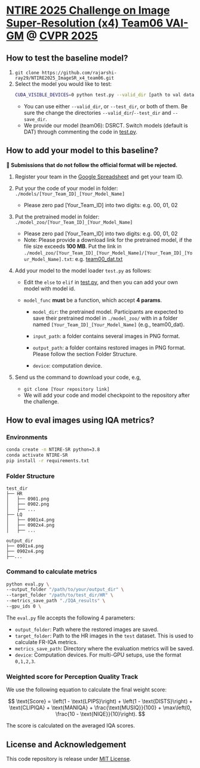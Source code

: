 # [NTIRE 2025 Challenge on Image Super-Resolution (x4) Team06 VAI-GM](https://cvlai.net/ntire/2025/) @ [CVPR 2025](https://cvpr.thecvf.com/)

## How to test the baseline model?

1. `git clone https://github.com/rajarshi-ray29/NTIRE2025_ImageSR_x4_team06.git`
2. Select the model you would like to test:
    ```bash
    CUDA_VISIBLE_DEVICES=0 python test.py --valid_dir [path to val data dir] --test_dir [path to test data dir] --save_dir [path to your save dir] --model_id 6
    ```
    - You can use either `--valid_dir`, or `--test_dir`, or both of them. Be sure the change the directories `--valid_dir`/`--test_dir` and `--save_dir`.
    - We provide our model (team06): DSRCT. Switch models (default is DAT) through commenting the code in [test.py](./test.py#L19).

## How to add your model to this baseline?

**🚨 Submissions that do not follow the official format will be rejected.**

1. Register your team in the [Google Spreadsheet](https://docs.google.com/spreadsheets/d/1j6Rzt6St70lqbYi0f74le9qDiouj5suF35xOm2o5C9I/edit?usp=sharing) and get your team ID.

2. Put your the code of your model in folder:  `./models/[Your_Team_ID]_[Your_Model_Name]`

   - Please zero pad [Your_Team_ID] into two digits: e.g. 00, 01, 02

3. Put the pretrained model in folder: `./model_zoo/[Your_Team_ID]_[Your_Model_Name]`

   - Please zero pad [Your_Team_ID] into two digits: e.g. 00, 01, 02
   - Note: Please provide a download link for the pretrained model, if the file size exceeds **100 MB**. Put the link in `./model_zoo/[Your_Team_ID]_[Your_Model_Name]/[Your_Team_ID]_[Your_Model_Name].txt`: e.g. [team00_dat.txt](./model_zoo/team00_dat/team00_dat.txt)

4. Add your model to the model loader `test.py` as follows:

   - Edit the `else` to `elif` in [test.py](./test.py#L24), and then you can add your own model with model id.

   - `model_func` **must** be a function, which accept **4 params**. 

     - `model_dir`: the pretrained model. Participants are expected to save their pretrained model in `./model_zoo/` with in a folder named `[Your_Team_ID]_[Your_Model_Name]` (e.g., team00_dat). 

     - `input_path`: a folder contains several images in PNG format. 

     - `output_path`: a folder contains restored images in PNG format. Please follow the section Folder Structure. 

     - `device`: computation device.

5. Send us the command to download your code, e.g,

   - `git clone [Your repository link]`
   - We will add your code and model checkpoint to the repository after the challenge.

## How to eval images using IQA metrics?

### Environments

```sh
conda create -n NTIRE-SR python=3.8
conda activate NTIRE-SR
pip install -r requirements.txt
```


### Folder Structure
```
test_dir
├── HR
│   ├── 0901.png
│   ├── 0902.png
│   ├── ...
├── LQ
│   ├── 0901x4.png
│   ├── 0902x4.png
│   ├── ...
    
output_dir
├── 0901x4.png
├── 0902x4.png
├──...

```

### Command to calculate metrics

```sh
python eval.py \
--output_folder "/path/to/your/output_dir" \
--target_folder "/path/to/test_dir/HR" \
--metrics_save_path "./IQA_results" \
--gpu_ids 0 \
```

The `eval.py` file accepts the following 4 parameters:
- `output_folder`: Path where the restored images are saved.
- `target_folder`: Path to the HR images in the `test` dataset. This is used to calculate FR-IQA metrics.
- `metrics_save_path`: Directory where the evaluation metrics will be saved.
- `device`: Computation devices. For multi-GPU setups, use the format `0,1,2,3`.

### Weighted score for Perception Quality Track

We use the following equation to calculate the final weight score: 

$$
\text{Score} = \left(1 - \text{LPIPS}\right) + \left(1 - \text{DISTS}\right) + \text{CLIPIQA} + \text{MANIQA} + \frac{\text{MUSIQ}}{100} + \max\left(0, \frac{10 - \text{NIQE}}{10}\right). 
$$

The score is calculated on the averaged IQA scores. 

## License and Acknowledgement
This code repository is release under [MIT License](LICENSE). 
